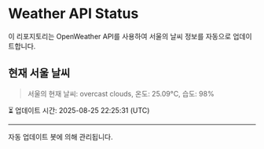 
# Weather API Status

이 리포지토리는 OpenWeather API를 사용하여 서울의 날씨 정보를 자동으로 업데이트합니다.

## 현재 서울 날씨
> 서울의 현재 날씨: overcast clouds, 온도: 25.09°C, 습도: 98%

⏳ 업데이트 시간: 2025-08-25 22:25:31 (UTC)

---
자동 업데이트 봇에 의해 관리됩니다.
